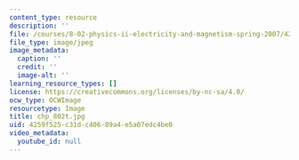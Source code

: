 ```yaml
---
content_type: resource
description: ''
file: /courses/8-02-physics-ii-electricity-and-magnetism-spring-2007/4259f525c31dc40689a4e5a07edc4be0_chp_802t.jpg
file_type: image/jpeg
image_metadata:
  caption: ''
  credit: ''
  image-alt: ''
learning_resource_types: []
license: https://creativecommons.org/licenses/by-nc-sa/4.0/
ocw_type: OCWImage
resourcetype: Image
title: chp_802t.jpg
uid: 4259f525-c31d-c406-89a4-e5a07edc4be0
video_metadata:
  youtube_id: null
---
```

